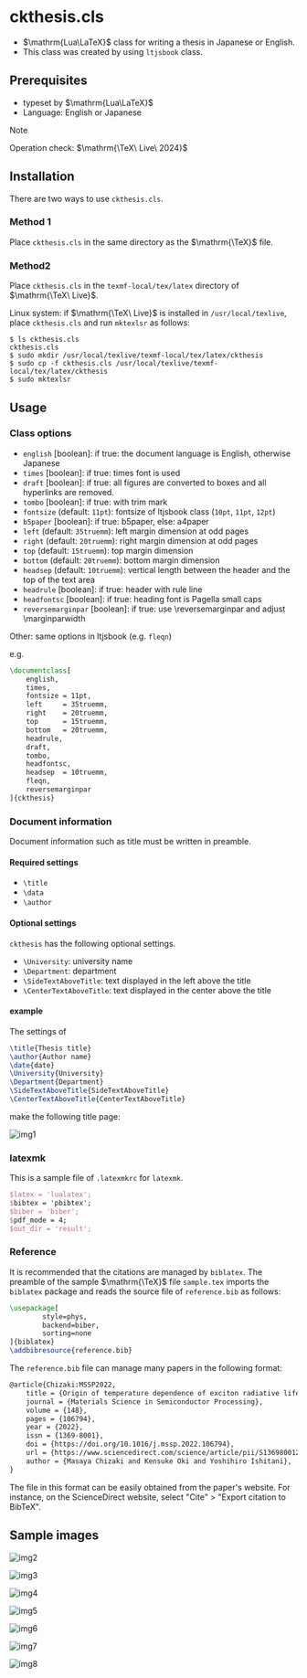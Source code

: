 # ckthesis.cls

- $\mathrm{Lua\LaTeX}$ class for writing a thesis in Japanese or English.
- This class was created by using `ltjsbook` class.
  

## Prerequisites

- typeset by $\mathrm{Lua\LaTeX}$
- Language: English or Japanese

> [!NOTE]
>
> Operation check: $\mathrm{\TeX\ Live\ 2024}$



## Installation

There are two ways to use `ckthesis.cls`.

### Method 1

Place `ckthesis.cls` in the same directory as the $\mathrm{\TeX}$ file.



### Method2

Place `ckthesis.cls` in the `texmf-local/tex/latex` directory of $\mathrm{\TeX\ Live}$.

Linux system: if $\mathrm{\TeX\ Live}$ is installed in `/usr/local/texlive`, place `ckthesis.cls` and run `mktexlsr` as follows:

```
$ ls ckthesis.cls
ckthesis.cls
$ sudo mkdir /usr/local/texlive/texmf-local/tex/latex/ckthesis
$ sudo cp -f ckthesis.cls /usr/local/texlive/texmf-local/tex/latex/ckthesis
$ sudo mktexlsr
```



## Usage

### Class options

- `english` [boolean]: if true: the document language is English, otherwise Japanese
- `times` [boolean]:  if true: times font is used
- `draft` [boolean]: if true: all figures are converted to boxes and all hyperlinks are removed.
- `tombo` [boolean]: if true: with trim mark
- `fontsize` (default: `11pt`): fontsize of ltjsbook class (`10pt`, `11pt`, `12pt`)
- `b5paper` [boolean]: if true: b5paper, else: a4paper
- `left`   (default: `35truemm`): left margin dimension at odd pages
- `right`  (default: `20truemm`): right margin dimension at odd pages
- `top`    (default: `15truemm`): top margin dimension
- `bottom` (default: `20truemm`): bottom margin dimension
- `headsep` (default: `10truemm`): vertical length between the header and the top of the text area
- `headrule` [boolean]: if true: header with rule line
- `headfontsc` [boolean]: if true: heading font is Pagella small caps
- `reversemarginpar` [boolean]: if true: use \reversemarginpar and adjust \marginparwidth

Other: same options in ltjsbook (e.g. `fleqn`)

e.g.

```latex
\documentclass[
    english,
    times,
    fontsize = 11pt,
    left     = 35truemm,
    right    = 20truemm,
    top      = 15truemm,
    bottom   = 20truemm,
    headrule,
    draft,
    tombo,
    headfontsc,
    headsep  = 10truemm,
    fleqn,
    reversemarginpar
]{ckthesis}
```



### Document information

Document information such as title must be written in preamble.

#### Required settings

- `\title`
- `\data`
- `\author`

#### Optional settings

`ckthesis` has the following optional settings.

- `\University`: university name
- `\Department`: department
- `\SideTextAboveTitle`: text displayed in the left above the title
- `\CenterTextAboveTitle`: text displayed in the center above the title

#### example

The settings of

```latex
\title{Thesis title}
\author{Author name}
\date{date}
\University{University}
\Department{Department}
\SideTextAboveTitle{SideTextAboveTitle}
\CenterTextAboveTitle{CenterTextAboveTitle}
```

make the following title page:

![img1](sample/img1_title.png)



### latexmk

This is a sample file of `.latexmkrc` for `latexmk`.

```latex
$latex = 'lualatex';
$bibtex = 'pbibtex';
$biber = 'biber';
$pdf_mode = 4;
$out_dir = 'result';
```



### Reference

It is recommended that the citations are managed by `biblatex`. The preamble of the sample $\mathrm{\TeX}$ file `sample.tex` imports the `biblatex` package and reads the source file of `reference.bib` as follows:

```latex
\usepackage[
        style=phys,
        backend=biber,
        sorting=none
]{biblatex}
\addbibresource{reference.bib}
```

The `reference.bib` file can manage many papers in the following format:

```latex
@article{Chizaki:MSSP2022,
    title = {Origin of temperature dependence of exciton radiative lifetime of {GaN} studied by phononic-excitonic-radiative model},
    journal = {Materials Science in Semiconductor Processing},
    volume = {148},
    pages = {106794},
    year = {2022},
    issn = {1369-8001},
    doi = {https://doi.org/10.1016/j.mssp.2022.106794},
    url = {https://www.sciencedirect.com/science/article/pii/S136980012200333X},
    author = {Masaya Chizaki and Kensuke Oki and Yoshihiro Ishitani},
}
```

The file in this format can be easily obtained from the paper's website. For instance, on the ScienceDirect website, select "Cite" > "Export citation to BibTeX".



## Sample images

![img2](sample/img2_content.png)

![img3](sample/img3_abstractja.png)

![img4](sample/img4_abstract.png)

![img5](sample/img5_chap1_odd.png)

![img6](sample/img6_chap1_even.png)

![img7](sample/img7_reference.png)

![img8](sample/img8_chap1_odd_ja.png)


